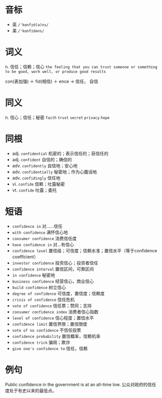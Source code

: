 # 音标

- 英 `/'kɒnfɪd(ə)ns/`
- 美 `/'kɑnfɪdəns/`

# 词义

n. 信任；信赖；信心
`the feeling that you can trust someone or something to be good, work well, or produce good results`



con(表加强) ＋ fid(相信) ＋ ence → 信任， 自信

# 同义

n. 信心；信任；秘密
`faith` `trust` `secret` `privacy` `hope`

# 同根

- adj. `confidential` 机密的；表示信任的；获信任的
- adj. `confident` 自信的；确信的
- adv. `confidently` 自信地；安心地
- adv. `confidentially` 秘密地；作为心腹话地
- adv. `confidingly` 信任地
- vi. `confide` 信赖；吐露秘密
- vt. `confide` 吐露；委托

# 短语

- `confidence in` 对……信任
- `with confidence` 满怀信心地
- `consumer confidence` 消费信任度
- `have confidence in` 对…有信心
- `confidence level` 置信级；可信度；信赖水准；置信水平（等于confidence coefficient）
- `investor confidence` 投资信心；投资者信任
- `confidence interval` 置信区间，可靠区间
- `in confidence` 秘密地
- `business confidence` 经营信心，商业信心
- `build confidence` 树立信心
- `degree of confidence` 可信度，置信度；信赖度
- `crisis of confidence` 信任危机
- `vote of confidence` 信任票；赞同；支持
- `consumer confidence index` 消费者信心指数
- `level of confidence` 信心程度；置信水平
- `confidence limit` 置信界限；置信限度
- `vote of no confidence` 不信任投票
- `confidence probability` 置信概率，信赖机率
- `confidence trick` 骗局；欺诈
- `give one's confidence to` 信任，信赖

# 例句

Public confidence in the government is at an all-time low.
公众对政府的信任度处于有史以来的最低点。


